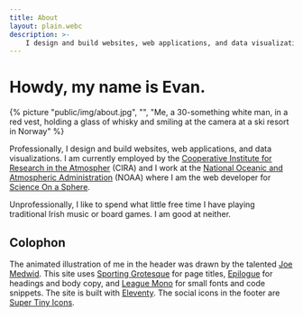 ```yaml
---
title: About
layout: plain.webc
description: >-
    I design and build websites, web applications, and data visualizations.
---
```


# Howdy, my name is Evan.

{% picture "public/img/about.jpg", "", "Me, a 30-something white man, in a red vest, holding a glass of whisky and smiling at the camera at a ski resort in Norway" %}

Professionally, I design and build websites, web applications, and data visualizations. I
am currently employed by the [Cooperative Institute for Research in the
Atmospher](https://www.cira.colostate.edu/) (CIRA) and I work at the [National Oceanic and
Atmospheric Administration](https://noaa.gov) (NOAA) where I am the web developer for
[Science On a Sphere](https://sos.noaa.gov).

Unprofessionally, I like to spend what little free time I have playing traditional Irish
music or board games. I am good at neither.

## Colophon

The animated illustration of me in the header was drawn by the talented [Joe
Medwid](http://joemedwid.com/). This site uses [Sporting
Grotesque](https://velvetyne.fr/fonts/sporting-grotesque/) for page titles,
[Epilogue](https://www.etceteratype.co/epilogue) for headings and body copy, and
[League Mono](https://www.theleagueofmoveabletype.com/league-mono) for small
fonts and code snippets. The site is built with [Eleventy](https://11ty.dev).
The social icons in the footer are [Super Tiny
Icons](https://edent.github.io/SuperTinyIcons/).
